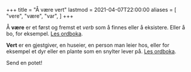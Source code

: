 +++
title = "Å være vert"
lastmod = 2021-04-07T22:00:00
aliases = [
    "vere",
    "være",
    "var",
]
+++

Å **være** er et først og fremst et _verb_ som å finnes eller
å eksistere. Eller å bo, for eksempel. [Les ordboka][ob1].

**Vert** er en gjestgiver, en huseier, en person man leier
hos, eller for eksempel et dyr eller en plante som en snylter
lever på. [Les ordboka][ob2].

Send en potet!

[ob1]: https://ordbok.uib.no/perl/ordbok.cgi?OPP=være&ant_bokmaal=5&ant_nynorsk=5&begge=+&ordbok=begge
[ob2]: https://ordbok.uib.no/perl/ordbok.cgi?OPP=vert&ant_bokmaal=5&ant_nynorsk=5&begge=+&ordbok=begge
